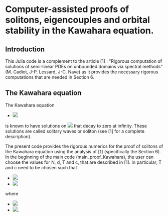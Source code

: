 # Computer-assisted proofs of solitons, eigencouples and orbital stability in the Kawahara equation.


## Introduction

This Julia code is a complement to the article 
[1] : "Rigorous computation of solutions of semi-linear PDEs on unbounded domains via spectral methods" (M. Cadiot, J-P. Lessard, J-C. Nave) as it provides the necessary rigorous computations that are needed in Section 6.


## The Kawahara equation

The Kawahara equation
- <img src="https://latex.codecogs.com/gif.latex?\lambda_2u'''' + \lambda_1u'' + u + \lambda_3u^2 = 0" /> 
is known to have solutions on <img src="https://latex.codecogs.com/gif.latex?\mathbb{R}" /> that decay to zero at infinity. These solutions are called solitary waves or soliton (see [1] for a complete description).

The present code provides the rigorous numerics for the proof of solitons of the Kawahara equation using the analysis of [1] (specifically the Section 6). In the beginning of the main code (main_proof_Kawahara), the user can choose the values for N, d, T and c, that are described in [1]. In particular, T and c need to be chosen such that
- <img src="https://latex.codecogs.com/gif.latex?0 \leq  T < 0.397" /> 
- <img src="https://latex.codecogs.com/gif.latex?c < 1- \frac{a(T)^2}{4b(T)^2}" />
where
- <img src="https://latex.codecogs.com/gif.latex?a(T) = \frac{1-3T}{6}" /> 
- <img src="https://latex.codecogs.com/gif.latex?b(T) = \frac{19 - 30T - 45T^2}{360}" />.


